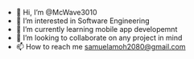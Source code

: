 - 👋 Hi, I’m @McWave3010
- 👀 I’m interested in Software Engineering
- 🌱 I’m currently learning mobile app developemnt
- 💞️ I’m looking to collaborate on any project in mind
- 📫 How to reach me samuelamoh2080@gmail.com

<!---
McWave3010/McWave3010 is a ✨ special ✨ repository because its `README.md` (this file) appears on your GitHub profile.
You can click the Preview link to take a look at your changes.
--->

